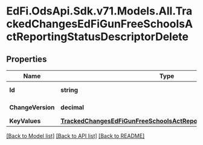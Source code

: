 # EdFi.OdsApi.Sdk.v71.Models.All.TrackedChangesEdFiGunFreeSchoolsActReportingStatusDescriptorDelete

## Properties

Name | Type | Description | Notes
------------ | ------------- | ------------- | -------------
**Id** | **string** | Resource identifier | [optional] 
**ChangeVersion** | **decimal** | Change version | [optional] 
**KeyValues** | [**TrackedChangesEdFiGunFreeSchoolsActReportingStatusDescriptorKey**](TrackedChangesEdFiGunFreeSchoolsActReportingStatusDescriptorKey.md) |  | [optional] 

[[Back to Model list]](../../README.md#documentation-for-models) [[Back to API list]](../../README.md#documentation-for-api-endpoints) [[Back to README]](../../README.md)

